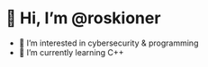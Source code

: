 # 👋 Hi, I’m @roskioner
- 👀 I’m interested in cybersecurity & programming
- 🌱 I’m currently learning C++ 
